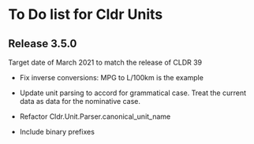 # To Do list for Cldr Units

## Release 3.5.0

Target date of March 2021 to match the release of CLDR 39

* Fix inverse conversions: MPG to L/100km is the example

* Update unit parsing to accord for grammatical case. Treat the current data as data for the nominative case.

* Refactor Cldr.Unit.Parser.canonical_unit_name

* Include binary prefixes
